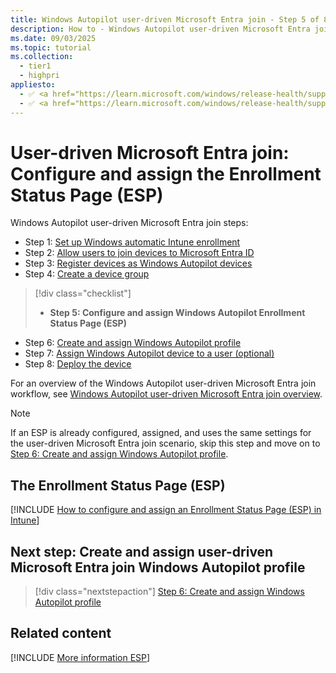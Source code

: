 ```yaml
---
title: Windows Autopilot user-driven Microsoft Entra join - Step 5 of 8 - Configure and assign the Enrollment Status Page (ESP)
description: How to - Windows Autopilot user-driven Microsoft Entra join - Step 5 of 8 - Configure and assign the Enrollment Status Page (ESP).
ms.date: 09/03/2025
ms.topic: tutorial
ms.collection:
  - tier1
  - highpri
appliesto:
  - ✅ <a href="https://learn.microsoft.com/windows/release-health/supported-versions-windows-client" target="_blank">Windows 11</a>
  - ✅ <a href="https://learn.microsoft.com/windows/release-health/supported-versions-windows-client" target="_blank">Windows 10</a>
---
```


# User-driven Microsoft Entra join: Configure and assign the Enrollment Status Page (ESP)

Windows Autopilot user-driven Microsoft Entra join steps:

- Step 1: [Set up Windows automatic Intune enrollment](azure-ad-join-automatic-enrollment.md)
- Step 2: [Allow users to join devices to Microsoft Entra ID](azure-ad-join-allow-users-to-join.md)
- Step 3: [Register devices as Windows Autopilot devices](azure-ad-join-register-device.md)
- Step 4: [Create a device group](azure-ad-join-device-group.md)

> [!div class="checklist"]
>
> - **Step 5: Configure and assign Windows Autopilot Enrollment Status Page (ESP)**

- Step 6: [Create and assign Windows Autopilot profile](azure-ad-join-autopilot-profile.md)
- Step 7: [Assign Windows Autopilot device to a user (optional)](azure-ad-join-assign-device-to-user.md)
- Step 8: [Deploy the device](azure-ad-join-deploy-device.md)

For an overview of the Windows Autopilot user-driven Microsoft Entra join workflow, see [Windows Autopilot user-driven Microsoft Entra join overview](azure-ad-join-workflow.md#workflow).

> [!NOTE]
>
> If an ESP is already configured, assigned, and uses the same settings for the user-driven Microsoft Entra join scenario, skip this step and move on to [Step 6: Create and assign Windows Autopilot profile](azure-ad-join-autopilot-profile.md).

## The Enrollment Status Page (ESP)

[!INCLUDE [How to configure and assign an Enrollment Status Page (ESP) in Intune](../includes/configure-and-assign-esp.md)]

## Next step: Create and assign user-driven Microsoft Entra join Windows Autopilot profile

> [!div class="nextstepaction"]
> [Step 6: Create and assign Windows Autopilot profile](azure-ad-join-autopilot-profile.md)

## Related content

[!INCLUDE [More information ESP](../includes/more-info-esp.md)]
